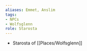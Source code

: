 ```yaml
---
aliases: Emmet, Anslim
tags: 
- NPCs
- Wolfsglenn
role: Starosta
---
```


- Starosta of [[Places/Wolfsglenn]]